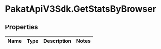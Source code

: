 # PakatApiV3Sdk.GetStatsByBrowser

## Properties
Name | Type | Description | Notes
------------ | ------------- | ------------- | -------------


